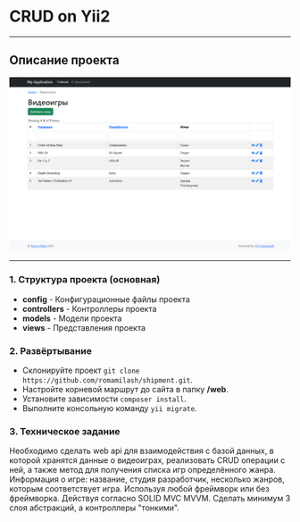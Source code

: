 # CRUD on Yii2

---
## Описание проекта

![Скриншот проекта](preview.png)

---
### 1.  Структура проекта (основная)
   - **config** - Конфигурационные файлы проекта
   - **controllers** - Контроллеры проекта
   - **models** - Модели проекта
   - **views** - Представления проекта


### 2. Развёртывание

- Склонируйте проект `git clone https://github.com/romamilash/shipment.git`.
- Настройте корневой маршрут до сайта в папку **/web**.
- Установите зависимости `composer install`.
- Выполните консольную команду `yii migrate`.

### 3. Техническое задание

   Необходимо сделать web api для взаимодействия с базой данных, в которой хранятся данные о видеоиграх, реализовать CRUD операции с ней, а также метод для получения списка игр определённого жанра.
   Информация о игре: название, студия разработчик, несколько жанров, которым соответствует игра.
   Используя любой фреймворк или без фреймворка.
   Действуя согласно SOLID MVC MVVM.
   Сделать минимум 3 слоя абстракций, а контроллеры "тонкими".
